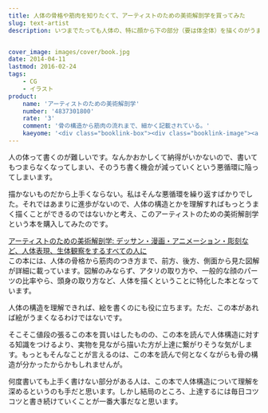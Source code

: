 ```yaml
---
title: 人体の骨格や筋肉を知りたくて、アーティストのための美術解剖学を買ってみた
slug: text-artist
description: いつまでたっても人体の、特に顔から下の部分（要は体全体）を描くのがうまくいかないので、骨格などの構造を理解できたら上達するかもしれないと考えて購入してみました。闇雲に枚数を重ねるよりも、骨格などを理解した上で書いた方が上達も早い気がします。


cover_image: images/cover/book.jpg
date: 2014-04-11
lastmod: 2016-02-24
tags: 
    - CG
    - イラスト
product:
    name: 'アーティストのための美術解剖学'
    number: '4837301800'
    rate: '3'
    comment: '骨の構造から筋肉の流れまで、細かく記載されている。'
    kaeyome: '<div class="booklink-box"><div class="booklink-image"><a href="http://www.amazon.co.jp/exec/obidos/asin/4837301800/illusionspace-22/" rel="nofollow" target="_blank"><img src="http://ecx.images-amazon.com/images/I/51FxDZYwnRL._SL160_.jpg" style="border: none;" /></a></div><div class="booklink-info"><div class="booklink-name"><a href="http://www.amazon.co.jp/exec/obidos/asin/4837301800/illusionspace-22/" rel="nofollow" target="_blank">アーティストのための美術解剖学: デッサン・漫画・アニメーション・彫刻など、人体表現、生体観察をするすべての人に</a><div class="booklink-powered-date">posted with <a href="http://yomereba.com" rel="nofollow" target="_blank">ヨメレバ</a></div></div><div class="booklink-detail">ヴァレリー・L. ウィンスロゥ マール社 2013-04-15    </div><div class="booklink-link2"><div class="shoplinkamazon"><a href="http://www.amazon.co.jp/exec/obidos/asin/4837301800/illusionspace-22/" rel="nofollow" target="_blank" title="アマゾン" >Amazonで購入</a></div><div class="shoplinkrakuten"><a href="http://hb.afl.rakuten.co.jp/hgc/11acbc01.369b1bf6.11acbc02.cabf9fe9/?pc=http%3A%2F%2Fbooks.rakuten.co.jp%2Frb%2F12265257%2F%3Fscid%3Daf_ich_link_urltxt%26m%3Dhttp%3A%2F%2Fm.rakuten.co.jp%2Fev%2Fbook%2F" rel="nofollow" target="_blank" title="楽天ブックス" >楽天ブックスで購入</a></div>                  	  <div class="shoplinkkino"><a href="http://ck.jp.ap.valuecommerce.com/servlet/referral?sid=3085416&pid=882196163&vc_url=http%3A%2F%2Fwww.kinokuniya.co.jp%2Ff%2Fdsg-01-9784837301806" target="_blank" title="kino" >紀伊國屋書店で購入<img src="http://ad.jp.ap.valuecommerce.com/servlet/gifbanner?sid=3085416&pid=882196163" height="1" width="1" border="0"></a></div>	  	  	</div></div><div class="booklink-footer"></div></div>'
---
```


人の体って書くのが難しいです。なんかおかしくて納得がいかないので、書いてもつまらなくなってしまい、そのうち書く機会が減っていくという悪循環に陥ってしまいます。

描かないものだから上手くならない。私はそんな悪循環を繰り返すばかりでした。それではあまりに進歩がないので、人体の構造とかを理解すればもっとうまく描くことができるのではないかと考え、このアーティストのための美術解剖学という本を購入してみたのです。

<div data-role="amazonjs" data-asin="4837301800" data-locale="JP" data-tmpl="" data-img-size="" class="asin_4837301800_JP_ amazonjs_item"><div class="amazonjs_indicator"><span class="amazonjs_indicator_img"></span><a class="amazonjs_indicator_title" href="#">アーティストのための美術解剖学: デッサン・漫画・アニメーション・彫刻など、人体表現、生体観察をするすべての人に</a><span class="amazonjs_indicator_footer"></span></div></div>
この本には、人体の骨格から筋肉のつき方まで、前方、後方、側面から見た図解が詳細に載っています。図解のみならず、アタリの取り方や、一般的な顔のパーツの比率やら、頭身の取り方など、人体を描くということに特化した本となっています。

人体の構造を理解できれば、絵を書くのにも役に立ちます。ただ、この本があれば絵がうまくなるわけではないです。

そこそこ値段の張るこの本を買いはしたものの、この本を読んで人体構造に対する知識をつけるより、実物を見ながら描いた方が上達に繋がりそうな気がします。もっともそんなことが言えるのは、この本を読んで何となくながらも骨の構造が分かったからかもしれませんが。

何度書いても上手く書けない部分がある人は、この本で人体構造について理解を深めるというのも手だと思います。しかし結局のところ、上達するには毎日コツコツと書き続けていくことが一番大事だなと思います。


  